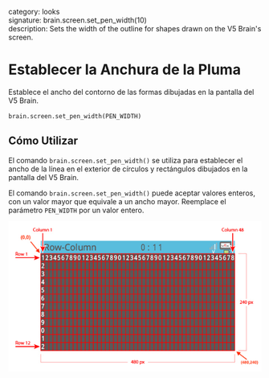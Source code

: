 category: looks  
signature: brain.screen.set_pen_width(10)  
description: Sets the width of the outline for shapes drawn on the V5 Brain's screen.  

# Establecer la Anchura de la Pluma

Establece el ancho del contorno de las formas dibujadas en la pantalla del V5 Brain.

```don
brain.screen.set_pen_width(PEN_WIDTH)
```

## Cómo Utilizar

El comando `brain.screen.set_pen_width()` se utiliza para establecer el ancho de la línea en el exterior de círculos y rectángulos dibujados en la pantalla del V5 Brain. 

El comando `brain.screen.set_pen_width()` puede aceptar valores enteros, con un valor mayor que equivale a un ancho mayor. Reemplace el parámetro `PEN_WIDTH` por un valor entero.

![v5_row_column_brain](v5_row_column_brain.jpg)

<advanced>
</advanced>
